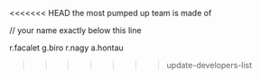 <<<<<<< HEAD
the most pumped up team is made of

// your name exactly below this line

r.facalet
g.biro
r.nagy a.hontau
>>>>>>> update-developers-list
